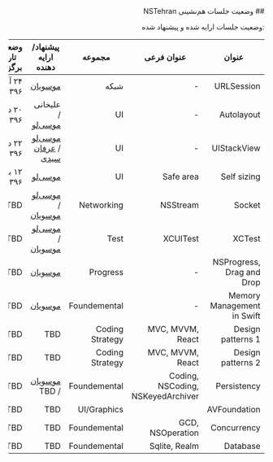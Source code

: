 <div dir="RTL" align="right">
## وضعیت جلسات هم‌نشینی NSTehran

:وضعیت جلسات ارایه شده و پیشنهاد شده

| عنوان                      | عنوان فرعی                        | مجموعه          | پیشنهاد/ارایه دهنده                      | وضعیت/تاریخ برگزاری | نمایه | ویدیو |
| -------------------------- | --------------------------------- | --------------- | ---------------------------------------- | ------------------- | ----- | ----- |
| URLSession                 | -                                 | شبکه            | [موسویان](https://github.com/amosavian)  | ۲۴ آذر ۱۳۹۶         |       |       |
| Autolayout                 | -                                 | UI              | علیخانی / [موسی‌لو](https://github.com/farshadmb) | ۲۰ دی ۱۳۹۶          |       |       |
| UIStackView                | -                                 | UI              | [موسی‌لو](https://github.com/farshadmb) / [عرفان سیدی](https://github.com/NSErfan) | ۲۲ دی ۱۳۹۶          |       |       |
| Self sizing                | Safe area                         | UI              | [موسی‌لو](https://github.com/farshadmb)  | ۱۲ بهمن ۱۳۹۶        |       |       |
| Socket                     | NSStream                          | Networking      | [موسی‌لو](https://github.com/farshadmb) / [موسویان](https://github.com/amosavian) | TBD                 |       |       |
| XCTest                     | XCUITest                          | Test            | [موسی‌لو](https://github.com/farshadmb) / [موسویان](https://github.com/amosavian) | TBD                 |       |       |
| NSProgress, Drag and Drop  | -                                 | Progress        | [موسویان](https://github.com/amosavian)  | TBD                 |       |       |
| Memory Management in Swift | -                                 | Foundemental    | [موسویان](https://github.com/amosavian)  | TBD                 |       |       |
| Design patterns 1          | MVC, MVVM, React                  | Coding Strategy | TBD                                      | TBD                 |       |       |
| Design patterns 2          | MVC, MVVM, React                  | Coding Strategy | TBD                                      | TBD                 |       |       |
| Persistency                | Coding, NSCoding, NSKeyedArchiver | Foundemental    | [موسویان](https://github.com/amosavian) / TBD | TBD                 |       |       |
| AVFoundation               |                                   | UI/Graphics     | TBD                                      | TBD                 |       |       |
| Concurrency                | GCD, NSOperation                  | Foundemental    | TBD                                      | TBD                 |       |       |
| Database                   | Sqlite, Realm                     | Foundemental    | TBD                                      | TBD                 |       |       |

</div>